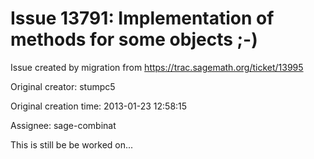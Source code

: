# Issue 13791: Implementation of methods for some objects ;-)

Issue created by migration from https://trac.sagemath.org/ticket/13995

Original creator: stumpc5

Original creation time: 2013-01-23 12:58:15

Assignee: sage-combinat

This is still be be worked on...
